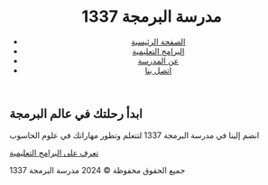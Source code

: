 <!DOCTYPE html>
<html lang="en">
<head>
    <meta charset="UTF-8">
    <meta name="viewport" content="width=device-width, initial-scale=1.0">
    <title>مدرسة البرمجة 1337</title>
    <link rel="stylesheet" href="styles.css">
</head>
<body>
    <header>
        <div class="container">
            <h1>مدرسة البرمجة 1337</h1>
            <nav>
                <ul>
                    <li><a href="#">الصفحة الرئيسية</a></li>
                    <li><a href="#">البرامج التعليمية</a></li>
                    <li><a href="#">عن المدرسة</a></li>
                    <li><a href="#">اتصل بنا</a></li>
                </ul>
            </nav>
        </div>
    </header>
    <section class="hero">
        <div class="container">
            <h2>ابدأ رحلتك في عالم البرمجة</h2>
            <p>انضم إلينا في مدرسة البرمجة 1337 لتتعلم وتطور مهاراتك في علوم الحاسوب</p>
            <a href="#" class="btn">تعرف على البرامج التعليمية</a>
        </div>
    </section>
    <!-- قسم آخر -->
    <footer>
        <div class="container">
            <p>جميع الحقوق محفوظة &copy; 2024 مدرسة البرمجة 1337</p>
        </div>
    </footer>
</body>
</html>

